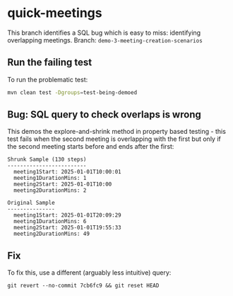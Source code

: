 # quick-meetings

This branch identifies a SQL bug which is easy to miss: identifying overlapping meetings.
Branch: `demo-3-meeting-creation-scenarios`

## Run the failing test

To run the problematic test:

```bash
mvn clean test -Dgroups=test-being-demoed
```

## Bug: SQL query to check overlaps is wrong

This demos the explore-and-shrink method in property based testing - this test fails when the second
meeting is overlapping with the first but only if the second meeting starts before and ends after
the first:

```
Shrunk Sample (130 steps)
-------------------------
  meeting1Start: 2025-01-01T10:00:01
  meeting1DurationMins: 1
  meeting2Start: 2025-01-01T10:00
  meeting2DurationMins: 2

Original Sample
---------------
  meeting1Start: 2025-01-01T20:09:29
  meeting1DurationMins: 6
  meeting2Start: 2025-01-01T19:55:33
  meeting2DurationMins: 49
```

## Fix

To fix this, use a different (arguably less intuitive) query:

```
git revert --no-commit 7cb6fc9 && git reset HEAD
```